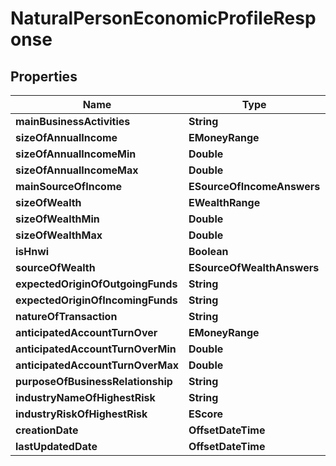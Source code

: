 

# NaturalPersonEconomicProfileResponse


## Properties

| Name | Type | Description | Notes |
|------------ | ------------- | ------------- | -------------|
|**mainBusinessActivities** | **String** |  |  [optional] |
|**sizeOfAnnualIncome** | **EMoneyRange** |  |  [optional] |
|**sizeOfAnnualIncomeMin** | **Double** |  |  [optional] |
|**sizeOfAnnualIncomeMax** | **Double** |  |  [optional] |
|**mainSourceOfIncome** | **ESourceOfIncomeAnswers** |  |  [optional] |
|**sizeOfWealth** | **EWealthRange** |  |  [optional] |
|**sizeOfWealthMin** | **Double** |  |  [optional] |
|**sizeOfWealthMax** | **Double** |  |  [optional] |
|**isHnwi** | **Boolean** |  |  [optional] |
|**sourceOfWealth** | **ESourceOfWealthAnswers** |  |  [optional] |
|**expectedOriginOfOutgoingFunds** | **String** |  |  [optional] |
|**expectedOriginOfIncomingFunds** | **String** |  |  [optional] |
|**natureOfTransaction** | **String** |  |  [optional] |
|**anticipatedAccountTurnOver** | **EMoneyRange** |  |  [optional] |
|**anticipatedAccountTurnOverMin** | **Double** |  |  [optional] |
|**anticipatedAccountTurnOverMax** | **Double** |  |  [optional] |
|**purposeOfBusinessRelationship** | **String** |  |  [optional] |
|**industryNameOfHighestRisk** | **String** |  |  [optional] |
|**industryRiskOfHighestRisk** | **EScore** |  |  [optional] |
|**creationDate** | **OffsetDateTime** |  |  [optional] |
|**lastUpdatedDate** | **OffsetDateTime** |  |  [optional] |



